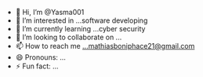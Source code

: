 - 👋 Hi, I’m @Yasma001
- 👀 I’m interested in ...software developing
- 🌱 I’m currently learning ...cyber security
- 💞️ I’m looking to collaborate on ...
- 📫 How to reach me ...mathiasboniphace21@gmail.com
- 😄 Pronouns: ...
- ⚡ Fun fact: ...

<!---
Yasma001/Yasma001 is a ✨ special ✨ repository because its `README.md` (this file) appears on your GitHub profile.
You can click the Preview link to take a look at your changes.
--->
